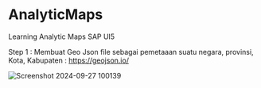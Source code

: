 # AnalyticMaps
Learning Analytic Maps SAP UI5

Step 1 :
Membuat Geo Json file sebagai pemetaaan suatu negara, provinsi, Kota, Kabupaten : https://geojson.io/

![Screenshot 2024-09-27 100139](https://github.com/user-attachments/assets/ea7413e6-502b-48eb-8638-d4d7f2819629)
